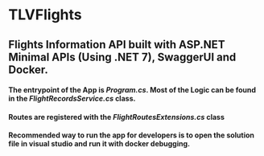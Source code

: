 # TLVFlights

## Flights Information API built with ASP.NET Minimal APIs (Using .NET 7), SwaggerUI and Docker.

#### The entrypoint of the App is *Program.cs*. Most of the Logic can be found in the *FlightRecordsService.cs* class. 
#### Routes are registered with the *FlightRoutesExtensions.cs* class 
#### Recommended way to run the app for developers is to open the solution file in visual studio and run it with docker debugging.

